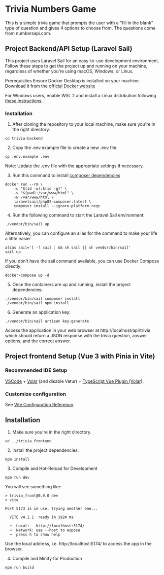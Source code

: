 # Trivia Numbers Game
This is a simple trivia game that prompts the user with a "fill in the blank" type of question and gives 4 options to choose from. The questions come from numbersapi.com. 

## Project Backend/API Setup (Laravel Sail)
This project uses Laravel Sail for an easy-to-use development environment. Follow these steps to get the project up and running on your machine, regardless of whether you're using macOS, Windows, or Linux.

Prerequisites
Ensure Docker Desktop is installed on your machine. Download it from the [official Docker website](https://www.docker.com/products/docker-desktop)

For Windows users, enable WSL 2 and install a Linux distribution following [these instructions](https://docs.microsoft.com/en-us/windows/wsl/install).


### Installation
1. After cloning the repository to your local machine, make sure you're in the right directory.

```
cd trivia-backend
```

2. Copy the .env.example file to create a new .env file.

```
cp .env.example .env
```
Note: Update the .env file with the appropriate settings if necessary.

3. Run this command to install [composer dependencies](https://laravel.com/docs/10.x/sail#installing-composer-dependencies-for-existing-projects)
```
docker run --rm \
    -u "$(id -u):$(id -g)" \
    -v "$(pwd):/var/www/html" \
    -w /var/www/html \
    laravelsail/php82-composer:latest \
    composer install --ignore-platform-reqs
```

4. Run the following command to start the Laravel Sail environment:

```
./vendor/bin/sail up
```
Alternatively, you can configure an alias for the command to make your life a little easier
```
alias sail='[ -f sail ] && sh sail || sh vendor/bin/sail'
sail up
```
If you don't have the sail command available, you can use Docker Compose directly:
```
docker-compose up -d
```

5. Once the containers are up and running, install the project dependencies:
```
./vendor/bin/sail composer install
./vendor/bin/sail npm install
```

6. Generate an application key:

```
./vendor/bin/sail artisan key:generate
```
Access the application in your web browser at http://localhost/api/trivia which should return a JSON response with the trivia question, answer options, and the correct answer.


## Project frontend Setup (Vue 3 with Pinia in Vite)

### Recommended IDE Setup

[VSCode](https://code.visualstudio.com/) + [Volar](https://marketplace.visualstudio.com/items?itemName=Vue.volar) (and disable Vetur) + [TypeScript Vue Plugin (Volar)](https://marketplace.visualstudio.com/items?itemName=Vue.vscode-typescript-vue-plugin).

### Customize configuration

See [Vite Configuration Reference](https://vitejs.dev/config/).

## Installation

1. Make sure you're in the right directory.

```
cd ../trivia_frontend
```
2. Install the project dependencies:
```
npm install
```

3. Compile and Hot-Reload for Development

```
npm run dev
```

You will see something like: 
```
> trivia_front@0.0.0 dev
> vite

Port 5173 is in use, trying another one...

  VITE v4.2.1  ready in 1924 ms

  ➜  Local:   http://localhost:5174/
  ➜  Network: use --host to expose
  ➜  press h to show help
```

Use the local address, i.e. http://localhost:5174/ to access the app in the browser.

4. Compile and Minify for Production

```
npm run build
```
